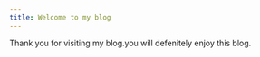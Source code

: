 ```yaml
---
title: Welcome to my blog
---
```

Thank you for visiting my blog.you will defenitely enjoy this blog.
